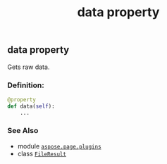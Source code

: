 ﻿---
title: data property
second_title: Aspose.Page for Python via .NET API References
description: 
type: docs
weight: 50
url: /python-net/aspose.page.plugins/fileresult/data/
is_root: false
---

## data property


Gets raw data.
### Definition:
```python
@property
def data(self):
    ...
```

### See Also
* module [`aspose.page.plugins`](../../)
* class [`FileResult`](/page/python-net/aspose.page.plugins/fileresult)

